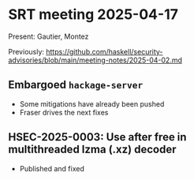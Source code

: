 # SRT meeting 2025-04-17

Present: Gautier, Montez

Previously:
https://github.com/haskell/security-advisories/blob/main/meeting-notes/2025-04-02.md

## Embargoed ``hackage-server``

- Some mitigations have already been pushed
- Fraser drives the next fixes

## HSEC-2025-0003: Use after free in multithreaded lzma (.xz) decoder

- Published and fixed
